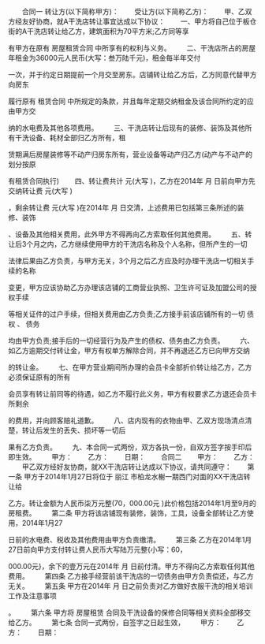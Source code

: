 
 　　合同一
     转让方(以下简称甲方)：
 　　受让方(以下简称乙方)：
 　　甲、乙双方经友好协商，就A干洗店转让事宜达成以下协议：
 　　一、甲方将自己位于板仓街的A干洗店转让给乙方，建筑面积为70平方米;乙方同等享
 
 有甲方在原有
房屋租赁合同
中所享有的权利与义务。
 　　二、干洗店所占的房屋年租金为36000元人民币(大写：叁万陆千元)，租金每半年交付
 
 一次，并于约定日期提前一个月交至房东。店铺转让给乙方后，乙方同意代替甲方向房东
 
 履行原有
租赁合同
中所规定的条款，并且每年定期交纳租金及该合同所约定的应由甲方交
 
 纳的水电费及其他各项费用。
 　　三、干洗店转让后现有的装修、装饰及其他所有干洗设备、耗材全部归乙方所有，租
 
 赁期满后房屋装修等不动产归房东所有，营业设备等动产归乙方(动产与不动产的划分按原
 
 有租赁合同执行)
 　　四、转让费共计 元(大写 )，乙方在2014年 月 日前向甲方先交纳转让费 元(大写 )
 
 ，剩余转让费 元(大写 )在2014年 月 日交清，上述费用已包括第三条所述的装修、装饰
 
 、设备及其他相关费用，此外甲方不得再向乙方索取任何其他费用。
 　　五、转让后3个月之内，乙方继续使用甲方的干洗店名称及个人名称，但所产生的一切
 
 法律后果由乙方负责，与甲方无关，3个月之后乙方应及时办理干洗店一切相关手续的名称
 
 变更，甲方应该协助乙方办理该店铺的工商营业执照、卫生许可证及加盟公司的授权手续
 
 等相关证件的过户手续，但相关费用由乙方负责;乙方接手前该店铺所有的一切
债权
、
债务

 
 均由甲方负责;接手后的一切经营行为及产生的债权、债务由乙方负责。
 　　六、如乙方逾期交付转让金，甲方有权单方解除合同，并不再退还乙方已向甲方交纳
 
 的转让金。
 　　七、在甲方营业期间所办理的会员卡全部折价转让给乙方，乙方必须保证原有的所有
 
 会员享有转让前同等的待遇，如乙方不履行此义务，甲方有权要求乙方退还会员卡所剩余
 
 的费用，并向顾客赔礼道歉。
 　　八、店内现有的衣物由甲、乙双方现场清点清楚，转让后发生的丢失、损坏等一切后
 
 果有乙方负责。
 　　九、本合同一式两份，双方各执一份，自双方签字按手印后即生效。
 　　甲方：
 　　乙方：
 　　日期：
 　　合同二
 　　甲方：
 　　乙方：
 　　甲乙双方经好友协商，就XX干洗店转让达成以下协议，请共同遵守：
 　　第一条 甲方于2014年1月27日将位于
丽江
市柏龙水榭一期西门对面的XX干洗店转让给
 
 乙方。转让金额为人民币柒万元整(70，000.00元 )此价格包括2014年1月至9月的房租费。
 　　第二条 甲方将该店铺现有装修，装饰，工具，设备全部转让乙方使用，2014年1月27
 
 日前的水电费、税收及其他费用由甲方负责缴清。
 　　第三条 乙方在2014年1月27日前向甲方支付转让费人民币大写陆万元整{小写：60，
 
 000.00元}，余下的壹万元在2014年 月 日前付清。甲方不得向乙方索取任何其他费用。
 　　第四条 乙方接手经营前该干洗店的一切债务由甲方负责偿还，与乙方无关。
 　　第五条 甲方在2014年 月 日之前负责对乙方做好衣服干洗的相关培训工作及注意事项
 
 。
 　　第六条 甲方将
房屋租赁
合同及干洗设备的保修合同等相关资料全部移交给乙方。
 　　第七条 合同一式两份，自签字之日起生效，
 　　甲方：
 　　乙方：
 　　日期： 
 

 
 
 
 
 
  


  
 

  


  


  
 
 
 
 

